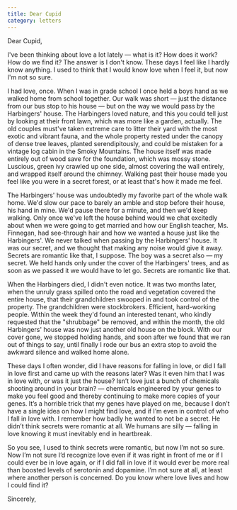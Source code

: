 ```yaml
---
title: Dear Cupid
category: letters
---
```


Dear Cupid,


I've been thinking about love a lot lately — what is it? How does it work? How do we find it? The answer is I don't know. These days I feel like I hardly know anything. I used to think that I would know love when I feel it, but now I'm not so sure.

I had love, once. When I was in grade school I once held a boys hand as we walked home from school together. 
Our walk was short — just the distance from our bus stop to his house — but on the way we would pass by the Harbingers' house. 
The Harbingers loved nature, and this you could tell just by looking at their front lawn, which was more like a garden, actually. 
The old couples must've taken extreme care to litter their yard with the most exotic and vibrant fauna, and the whole property rested under the canopy of dense tree leaves, planted serendipitously, and could be mistaken for a vintage log cabin in the Smoky Mountains. 
The house itself was made entirely out of wood save for the foundation, which was mossy stone. 
Luscious, green ivy crawled up one side, almost covering the wall entirely, and wrapped itself around the chimney. 
Walking past their house made you feel like you were in a secret forest, or at least that's how it made me feel.

The Harbingers' house was undoubtedly my favorite part of the whole walk home. 
We'd slow our pace to barely an amble and stop before their house, his hand in mine. 
We'd pause there for a minute, and then we'd keep walking. 
Only once we've left the house behind would we chat excitedly about when we were going to get married and how our English teacher, Ms. Finnegan, had see-through hair and how we wanted a house just like the Harbingers'. 
We never talked when passing by the Harbingers' house. 
It was our secret, and we thought that making any noise would give it away. 
Secrets are romantic like that, I suppose. 
The boy was a secret also — my secret. 
We held hands only under the cover of the Harbingers' trees, and as soon as we passed it we would have to let go. 
Secrets are romantic like that.

When the Harbingers died, I didn't even notice. 
It was two months later, when the unruly grass spilled onto the road and vegetation covered the entire house, that their grandchildren swooped in and took control of the property. 
The grandchildren were stockbrokers. 
Efficient, hard-working people. 
Within the week they'd found an interested tenant, who kindly requested that the "shrubbage" be removed, and within the month, the old Harbingers' house was now just another old house on the block. 
With our cover gone, we stopped holding hands, and soon after we found that we ran out of things to say, until finally I rode our bus an extra stop to avoid the awkward silence and walked home alone.

These days I often wonder, did I have reasons for falling in love, or did I fall in love first and came up with the reasons later? 
Was it even him that I was in love with, or was it just the house? 
Isn’t love just a bunch of chemicals shooting around in your brain? — chemicals engineered by your genes to make you feel good and thereby continuing to make more copies of your genes. 
It’s a horrible trick that my genes have played on me, because I don’t have a single idea on how I might find love, and if I’m even in control of who I fall in love with.
I remember how badly he wanted to not be a secret. 
He didn’t think secrets were romantic at all. 
We humans are silly — falling in love knowing it must inevitably end in heartbreak.

So you see, I used to think secrets were romantic, but now I’m not so sure. 
Now I’m not sure I’d recognize love even if it was right in front of me or if I could ever be in love again, or if I did fall in love if it would ever be more real than boosted levels of serotonin and dopamine. 
I’m not sure at all, at least where another person is concerned. 
Do you know where love lives and how I could find it? 



Sincerely,


